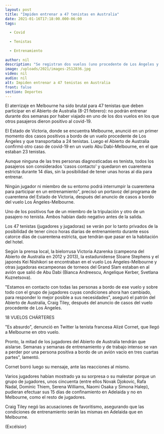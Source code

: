 ```yaml
---
layout: post
title: "Impiden entrenar a 47 tenistas en Australia"
date: 2021-01-16T17:18:00.000-06:00
tags:
  
  - Covid
  
  - Tenistas
  
  - Entrenamiento
  
author: nil
description: "Se registran dos vuelos (uno procedente de Los Ángeles y el otro de Abu Dabi) con personas que dieron positivo a coronavirus, ninguno es de los jugadores. Se someterán a cuarentena"
image: /uploads/2021/images-2512836.jpg
video: nil
audio: nil
alt: Impiden entrenar a 47 tenistas en Australia
front: false
section: Deportes
---
```


El aterrizaje en Melbourne ha sido brutal para 47 tenistas que deben participar en el Abierto de Australia (8-21 febrero): no podrán entrenar durante dos semanas por haber viajado en uno de los dos vuelos en los que otros pasajeros dieron positivo al covid-19.

El Estado de Victoria, donde se encuentra Melbourne, anunció en un primer momento dos casos positivos a bordo de un vuelo procedente de Los Ángeles y que transportaba a 24 tenistas. Luego el Abierto de Australia confirmó otro caso de covid-19 en un vuelo Abu Dabi-Melbourne, en el que estaban 23 tenistas.

Aunque ninguna de las tres personas diagnosticadas es tenista, todos los pasajeros son considerados 'casos contacto' y quedaron en cuarentena estricta durante 14 días, sin la posibilidad de tener unas horas al día para entrenar.

Ningún jugador ni miembro de su entorno podrá interrumpir la cuarentena para participar en un entrenamiento", precisó un portavoz del programa de cuarentena del Estado de Victoria, después del anuncio de casos a bordo del vuelo Los Ángeles-Melbourne. 

Uno de los positivos fue de un miembro de la tripulación y otro de un pasajero no tenista. Ambos habían dado negativo antes de la salida.

Los 47 tenistas (jugadores y jugadoras) se verán por lo tanto privados de la posibilidad de tener cinco horas diarias de entrenamiento durante esos catorce días de cuarentena estricta, que tendrán que pasar en la habitación del hotel.

Según la prensa local, la bielorrusa Victoria Azarenka (campeona del Abierto de Australia en 2012 y 2013), la estadunidense Sloane Stephens y el japonés Kei Nishikori se encontraban en el vuelo Los Ángeles-Melbourne y otras jugadoras excampeonas de torneos del Grand Slam estaban en al avión que salió de Abu Dabi (Bianca Andreescu, Angelique Kerber, Svetlana Kuznetsova).

"Estamos en contacto con todas las personas a bordo de ese vuelo y sobre todo con el grupo de jugadores cuyas condiciones ahora han cambiado, para responder lo mejor posible a sus necesidades", aseguró el patrón del Abierto de Australia, Craig Tiley, después del anuncio de casos del vuelo procedente de Los Angeles.

18 VUELOS CHÁRTERES

"Es absurdo", denunció en Twitter la tenista francesa Alizé Cornet, que llegó a Melbourne en otro vuelo.

Pronto, la mitad de los jugadores del Abierto de Australia tendrán que aislarse. Semanas y semanas de entrenamiento y de trabajo intenso se van a perder por una persona positiva a bordo de un avión vacío en tres cuartas partes", lamentó.

Cornet borró luego su mensaje, ante las reacciones al mismo.

Varios jugadores habían mostrado ya su sorpresa o su malestar porque un grupo de jugadores, unos cincuenta (entre ellos Novak Djokovic, Rafa Nadal, Dominic Thiem, Serena Williams, Naomi Osaka y Simona Halep), pudieran efectuar sus 15 días de confinamiento en Adelaida y no en Melbourne, como el resto de jugadores.

Craig Tiley negó las acusaciones de favoritismo, asegurando que las condiciones de entrenamiento serán las mismas en Adelaida que en Melbourne.

(Excélsior)